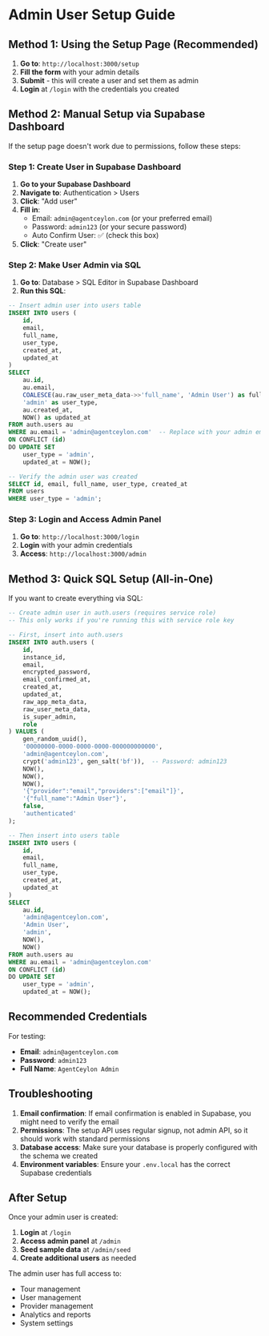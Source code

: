 # Admin User Setup Guide

## Method 1: Using the Setup Page (Recommended)

1. **Go to**: `http://localhost:3000/setup`
2. **Fill the form** with your admin details
3. **Submit** - this will create a user and set them as admin
4. **Login** at `/login` with the credentials you created

## Method 2: Manual Setup via Supabase Dashboard

If the setup page doesn't work due to permissions, follow these steps:

### Step 1: Create User in Supabase Dashboard

1. **Go to your Supabase Dashboard**
2. **Navigate to**: Authentication > Users
3. **Click**: "Add user"
4. **Fill in**:
   - Email: `admin@agentceylon.com` (or your preferred email)
   - Password: `admin123` (or your secure password)
   - Auto Confirm User: ✅ (check this box)
5. **Click**: "Create user"

### Step 2: Make User Admin via SQL

1. **Go to**: Database > SQL Editor in Supabase Dashboard
2. **Run this SQL**:

```sql
-- Insert admin user into users table
INSERT INTO users (
    id, 
    email, 
    full_name, 
    user_type, 
    created_at, 
    updated_at
) 
SELECT 
    au.id,
    au.email,
    COALESCE(au.raw_user_meta_data->>'full_name', 'Admin User') as full_name,
    'admin' as user_type,
    au.created_at,
    NOW() as updated_at
FROM auth.users au 
WHERE au.email = 'admin@agentceylon.com'  -- Replace with your admin email
ON CONFLICT (id) 
DO UPDATE SET 
    user_type = 'admin',
    updated_at = NOW();

-- Verify the admin user was created
SELECT id, email, full_name, user_type, created_at 
FROM users 
WHERE user_type = 'admin';
```

### Step 3: Login and Access Admin Panel

1. **Go to**: `http://localhost:3000/login`
2. **Login** with your admin credentials
3. **Access**: `http://localhost:3000/admin`

## Method 3: Quick SQL Setup (All-in-One)

If you want to create everything via SQL:

```sql
-- Create admin user in auth.users (requires service role)
-- This only works if you're running this with service role key

-- First, insert into auth.users
INSERT INTO auth.users (
    id,
    instance_id,
    email,
    encrypted_password,
    email_confirmed_at,
    created_at,
    updated_at,
    raw_app_meta_data,
    raw_user_meta_data,
    is_super_admin,
    role
) VALUES (
    gen_random_uuid(),
    '00000000-0000-0000-0000-000000000000',
    'admin@agentceylon.com',
    crypt('admin123', gen_salt('bf')),  -- Password: admin123
    NOW(),
    NOW(),
    NOW(),
    '{"provider":"email","providers":["email"]}',
    '{"full_name":"Admin User"}',
    false,
    'authenticated'
);

-- Then insert into users table
INSERT INTO users (
    id, 
    email, 
    full_name, 
    user_type, 
    created_at, 
    updated_at
) 
SELECT 
    au.id,
    'admin@agentceylon.com',
    'Admin User',
    'admin',
    NOW(),
    NOW()
FROM auth.users au 
WHERE au.email = 'admin@agentceylon.com'
ON CONFLICT (id) 
DO UPDATE SET 
    user_type = 'admin',
    updated_at = NOW();
```

## Recommended Credentials

For testing:
- **Email**: `admin@agentceylon.com`
- **Password**: `admin123`
- **Full Name**: `AgentCeylon Admin`

## Troubleshooting

1. **Email confirmation**: If email confirmation is enabled in Supabase, you might need to verify the email
2. **Permissions**: The setup API uses regular signup, not admin API, so it should work with standard permissions
3. **Database access**: Make sure your database is properly configured with the schema we created
4. **Environment variables**: Ensure your `.env.local` has the correct Supabase credentials

## After Setup

Once your admin user is created:

1. **Login** at `/login`
2. **Access admin panel** at `/admin` 
3. **Seed sample data** at `/admin/seed`
4. **Create additional users** as needed

The admin user has full access to:
- Tour management
- User management  
- Provider management
- Analytics and reports
- System settings